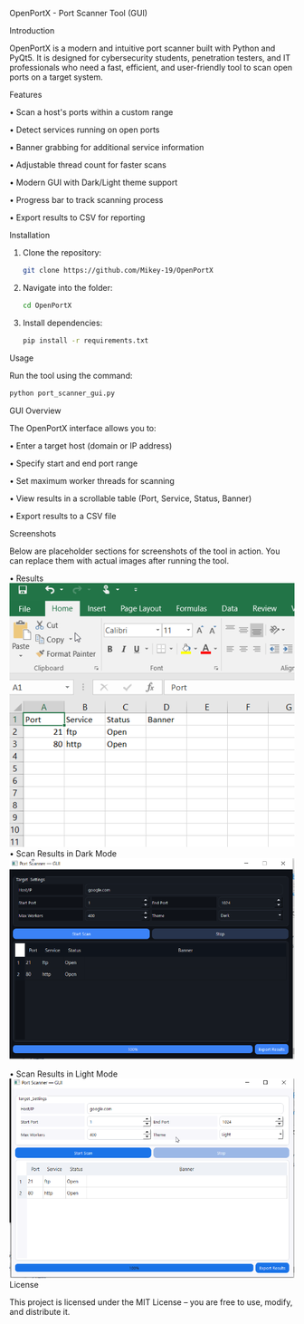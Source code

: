 OpenPortX - Port Scanner Tool (GUI)

 
 Introduction
 
OpenPortX is a modern and intuitive port scanner built with Python and PyQt5. It is designed for cybersecurity students, penetration testers, and IT professionals who need a fast, efficient, and user-friendly tool to scan open ports on a target system.

 Features
 
• Scan a host's ports within a custom range

• Detect services running on open ports

• Banner grabbing for additional service information

• Adjustable thread count for faster scans

• Modern GUI with Dark/Light theme support

• Progress bar to track scanning process

• Export results to CSV for reporting



 Installation
 
1. Clone the repository:
   ```bash
   git clone https://github.com/Mikey-19/OpenPortX
   ```
   
4. Navigate into the folder:
   
   ```bash
   cd OpenPortX
   ```
   
7. Install dependencies:
   ```bash
   pip install -r requirements.txt
   ``` 
 Usage
 
Run the tool using the command:
```bash
python port_scanner_gui.py
```
   
   
 GUI Overview
 
The OpenPortX interface allows you to:

• Enter a target host (domain or IP address)

• Specify start and end port range

• Set maximum worker threads for scanning

• View results in a scrollable table (Port, Service, Status, Banner)

• Export results to a CSV file


 Screenshots
 
Below are placeholder sections for screenshots of the tool in action. You can replace them with actual images after running the tool.

• Results
![Port Scan Result](Port-Scanner/port_scan_results%20in%20Excel.png)
• Scan Results in Dark Mode
![Port Scan dark](Port-Scanner/Port-Scanner%20dark.png)

• Scan Results in Light Mode
![Port Scan light](Port-Scanner/Port-Scanner%20light.png)
 License
 
This project is licensed under the MIT License – you are free to use, modify, and distribute it.

